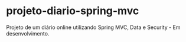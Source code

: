 # projeto-diario-spring-mvc
Projeto de um diário online utilizando Spring MVC, Data e Security - Em desenvolvimento.
